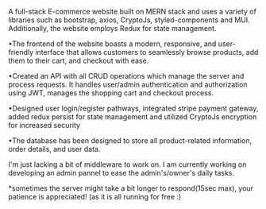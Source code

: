 A full-stack E-commerce website built on MERN stack and uses a variety of libraries such as bootstrap, axios, CryptoJs, styled-components and MUI. Additionally, the website employs Redux for state management.



•The frontend of the website boasts a modern, responsive, and user-friendly interface that allows customers to seamlessly browse products, add them to their cart, and checkout with ease. 

•Created an API with all CRUD operations which manage the server and process requests. It handles user/admin authentication and authorization using JWT, manages the shopping cart and checkout process.

•Designed user login/register pathways, integrated stripe payment gateway, added redux persist for state management and utilized CryptoJs encryption for increased security

•The database has been designed to store all product-related information, order details, and user data.



I'm just lacking a bit of middleware to work on. I am currently working on developing an admin pannel to ease the admin's/owner's daily tasks.


*sometimes the server might take a bit longer to respond(15sec max), your patience is appreciated!
(as it is all running for free :)